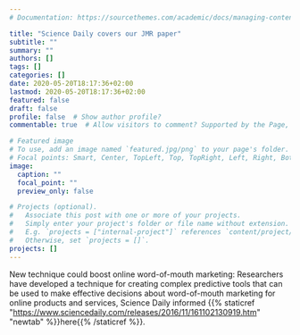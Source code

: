 ```yaml
---
# Documentation: https://sourcethemes.com/academic/docs/managing-content/

title: "Science Daily covers our JMR paper"
subtitle: ""
summary: ""
authors: []
tags: []
categories: []
date: 2020-05-20T18:17:36+02:00
lastmod: 2020-05-20T18:17:36+02:00
featured: false
draft: false
profile: false  # Show author profile?
commentable: true  # Allow visitors to comment? Supported by the Page, Post, and Docs content types.

# Featured image
# To use, add an image named `featured.jpg/png` to your page's folder.
# Focal points: Smart, Center, TopLeft, Top, TopRight, Left, Right, BottomLeft, Bottom, BottomRight.
image:
  caption: ""
  focal_point: ""
  preview_only: false

# Projects (optional).
#   Associate this post with one or more of your projects.
#   Simply enter your project's folder or file name without extension.
#   E.g. `projects = ["internal-project"]` references `content/project/deep-learning/index.md`.
#   Otherwise, set `projects = []`.
projects: []
---
```


New technique could boost online word-of-mouth marketing: Researchers have developed a technique for creating complex predictive tools that can be used to make effective decisions about word-of-mouth marketing for online products and services, Science Daily informed {{% staticref "https://www.sciencedaily.com/releases/2016/11/161102130919.htm" "newtab" %}}here{{% /staticref %}}.


